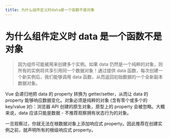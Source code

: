 ```yaml
---
title: 为什么组件定义时data是一个函数不是对象
---
```


# 为什么组件定义时 data 是一个函数不是对象

> 因为组件可能被用来创建多个实例。如果 data 仍然是一个纯粹的对象，则所有的实例将共享引用同一个数据对象！通过提供 data 函数，每次创建一个新实例后，我们能够调用 data 函数，从而返回初始数据的一个全新副本数据对象。

Vue 会递归地把 data 的 property 转换为 getter/setter，从而让 data 的 property 能够响应数据变化。对象必须是纯粹的对象 (含有零个或多个的 key/value 对)：浏览器 API 创建的原生对象，原型上的 property 会被忽略。大概来说，data 应该只能是数据 - 不推荐观察拥有状态行为的对象。

一旦观察过，你就无法在根数据对象上添加响应式 property。因此推荐在创建实例之前，就声明所有的根级响应式 property。
